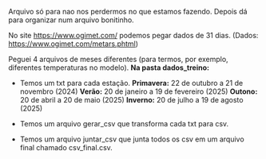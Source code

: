 Arquivo só para nao nos perdermos no que estamos fazendo. Depois dá para organizar num arquivo bonitinho.

No site https://www.ogimet.com/ podemos pegar dados de 31 dias. (Dados: https://www.ogimet.com/metars.phtml)

Peguei 4 arquivos de meses diferentes (para termos, por exemplo, diferentes temperaturas no modelo).
**Na pasta dados_treino:**

- Temos um txt para cada estação.
**Primavera:** 22 de outubro a 21 de novembro (2024)
**Verão:** 20 de janeiro a 19 de fevereiro (2025)
**Outono:** 20 de abril a 20 de maio (2025)
**Inverno:** 20 de julho a 19 de agosto (2025)

- Temos um arquivo gerar_csv que transforma cada txt para csv.
- Temos um arquivo juntar_csv que junta todos os csv em um arquivo final chamado csv_final.csv.



